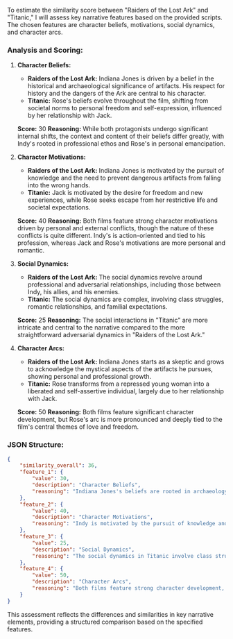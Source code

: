 To estimate the similarity score between "Raiders of the Lost Ark" and "Titanic," I will assess key narrative features based on the provided scripts. The chosen features are character beliefs, motivations, social dynamics, and character arcs.

### Analysis and Scoring:

1. **Character Beliefs:**
   - **Raiders of the Lost Ark:** Indiana Jones is driven by a belief in the historical and archaeological significance of artifacts. His respect for history and the dangers of the Ark are central to his character.
   - **Titanic:** Rose's beliefs evolve throughout the film, shifting from societal norms to personal freedom and self-expression, influenced by her relationship with Jack.

   **Score:** 30
   **Reasoning:** While both protagonists undergo significant internal shifts, the context and content of their beliefs differ greatly, with Indy's rooted in professional ethos and Rose's in personal emancipation.

2. **Character Motivations:**
   - **Raiders of the Lost Ark:** Indiana Jones is motivated by the pursuit of knowledge and the need to prevent dangerous artifacts from falling into the wrong hands.
   - **Titanic:** Jack is motivated by the desire for freedom and new experiences, while Rose seeks escape from her restrictive life and societal expectations.

   **Score:** 40
   **Reasoning:** Both films feature strong character motivations driven by personal and external conflicts, though the nature of these conflicts is quite different. Indy's is action-oriented and tied to his profession, whereas Jack and Rose's motivations are more personal and romantic.

3. **Social Dynamics:**
   - **Raiders of the Lost Ark:** The social dynamics revolve around professional and adversarial relationships, including those between Indy, his allies, and his enemies.
   - **Titanic:** The social dynamics are complex, involving class struggles, romantic relationships, and familial expectations.

   **Score:** 25
   **Reasoning:** The social interactions in "Titanic" are more intricate and central to the narrative compared to the more straightforward adversarial dynamics in "Raiders of the Lost Ark."

4. **Character Arcs:**
   - **Raiders of the Lost Ark:** Indiana Jones starts as a skeptic and grows to acknowledge the mystical aspects of the artifacts he pursues, showing personal and professional growth.
   - **Titanic:** Rose transforms from a repressed young woman into a liberated and self-assertive individual, largely due to her relationship with Jack.

   **Score:** 50
   **Reasoning:** Both films feature significant character development, but Rose's arc is more pronounced and deeply tied to the film's central themes of love and freedom.

### JSON Structure:

```json
{
    "similarity_overall": 36,
    "feature_1": {
        "value": 30,
        "description": "Character Beliefs",
        "reasoning": "Indiana Jones's beliefs are rooted in archaeology and history, whereas Rose's beliefs evolve from societal norms to personal freedom.",
    },
    "feature_2": {
        "value": 40,
        "description": "Character Motivations",
        "reasoning": "Indy is motivated by the pursuit of knowledge and protection of artifacts, while Jack and Rose's motivations are centered on personal freedom and romantic escape.",
    },
    "feature_3": {
        "value": 25,
        "description": "Social Dynamics",
        "reasoning": "The social dynamics in Titanic involve class struggles and personal relationships, whereas Raiders of the Lost Ark focuses on professional and adversarial interactions.",
    },
    "feature_4": {
        "value": 50,
        "description": "Character Arcs",
        "reasoning": "Both films feature strong character development, but Rose's transformation is more pronounced, tied deeply to the film's themes of love and freedom.",
    }
}
```

This assessment reflects the differences and similarities in key narrative elements, providing a structured comparison based on the specified features.